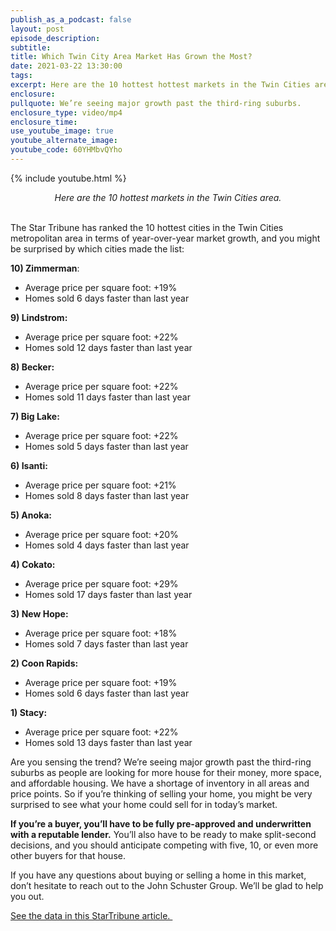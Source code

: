 ```yaml
---
publish_as_a_podcast: false
layout: post
episode_description:
subtitle:
title: Which Twin City Area Market Has Grown the Most?
date: 2021-03-22 13:30:00
tags:
excerpt: Here are the 10 hottest hottest markets in the Twin Cities area.
enclosure:
pullquote: We’re seeing major growth past the third-ring suburbs.
enclosure_type: video/mp4
enclosure_time:
use_youtube_image: true
youtube_alternate_image:
youtube_code: 60YHMbvQYho
---
```

{% include youtube.html %}

<center><em>Here are the 10 hottest markets in the Twin Cities area.</em></center>

<center>&nbsp;</center>

The Star Tribune has ranked the 10 hottest cities in the Twin Cities metropolitan area in terms of year-over-year market growth, and you might be surprised by which cities made the list:

**10) Zimmerman**\:&nbsp;

* Average price per square foot: +19%
* Homes sold 6 days faster than last year

**9) Lindstrom:**

* Average price per square foot: +22%
* Homes sold 12 days faster than last year

**8) Becker:**

* Average price per square foot: +22%
* Homes sold 11 days faster than last year

**7) Big Lake:**

* Average price per square foot: +22%
* Homes sold 5 days faster than last year

**6) Isanti:**

* Average price per square foot: +21%
* Homes sold 8 days faster than last year

**5) Anoka:**

* Average price per square foot: +20%
* Homes sold 4 days faster than last year

**4) Cokato:**

* Average price per square foot: +29%
* Homes sold 17 days faster than last year

**3) New Hope:**

* Average price per square foot: +18%
* Homes sold 7 days faster than last year

**2) Coon Rapids:**

* Average price per square foot: +19%
* Homes sold 6 days faster than last year

**1) Stacy:**

* Average price per square foot: +22%
* Homes sold 13 days faster than last year

Are you sensing the trend? We’re seeing major growth past the third-ring suburbs as people are looking for more house for their money, more space, and affordable housing. We have a shortage of inventory in all areas and price points. So if you’re thinking of selling your home, you might be very surprised to see what your home could sell for in today’s market.

**If you’re a buyer, you’ll have to be fully pre-approved and underwritten with a reputable lender.** You’ll also have to be ready to make split-second decisions, and you should anticipate competing with five, 10, or even more other buyers for that house.

If you have any questions about buying or selling a home in this market, don’t hesitate to reach out to the John Schuster Group. We’ll be glad to help you out.

[See the data in this StarTribune article.&nbsp;](https://www.startribune.com/ranking-the-hottest-housing-markets-in-the-twin-cities-2020-2021/502089881/#place-18)
